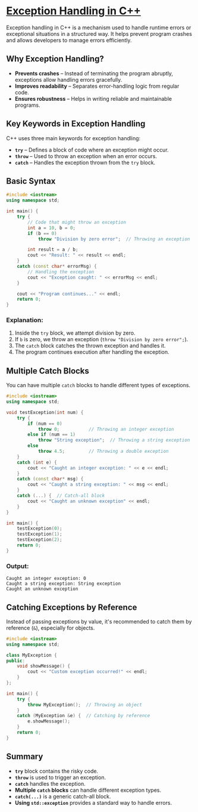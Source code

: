 # [Exception Handling in C++](#exception-handling-in-c)

Exception handling in C++ is a mechanism used to handle runtime errors or exceptional situations in a structured way. It helps prevent program crashes and allows developers to manage errors efficiently.

## Why Exception Handling?

- **Prevents crashes** – Instead of terminating the program abruptly, exceptions allow handling errors gracefully.
- **Improves readability** – Separates error-handling logic from regular code.
- **Ensures robustness** – Helps in writing reliable and maintainable programs.

## Key Keywords in Exception Handling

C++ uses three main keywords for exception handling:

- **`try`** – Defines a block of code where an exception might occur.
- **`throw`** – Used to throw an exception when an error occurs.
- **`catch`** – Handles the exception thrown from the `try` block.

## Basic Syntax

```cpp
#include <iostream>
using namespace std;

int main() {
    try {
        // Code that might throw an exception
        int a = 10, b = 0;
        if (b == 0)
            throw "Division by zero error";  // Throwing an exception

        int result = a / b;
        cout << "Result: " << result << endl;
    } 
    catch (const char* errorMsg) {
        // Handling the exception
        cout << "Exception caught: " << errorMsg << endl;
    }

    cout << "Program continues..." << endl;
    return 0;
}
```

### Explanation:
1. Inside the `try` block, we attempt division by zero.
2. If `b` is zero, we throw an exception (`throw "Division by zero error";`).
3. The `catch` block catches the thrown exception and handles it.
4. The program continues execution after handling the exception.

## Multiple Catch Blocks

You can have multiple `catch` blocks to handle different types of exceptions.

```cpp
#include <iostream>
using namespace std;

void testException(int num) {
    try {
        if (num == 0)
            throw 0;           // Throwing an integer exception
        else if (num == 1)
            throw "String exception";  // Throwing a string exception
        else
            throw 4.5;         // Throwing a double exception
    }
    catch (int e) {
        cout << "Caught an integer exception: " << e << endl;
    }
    catch (const char* msg) {
        cout << "Caught a string exception: " << msg << endl;
    }
    catch (...) {  // Catch-all block
        cout << "Caught an unknown exception" << endl;
    }
}

int main() {
    testException(0);
    testException(1);
    testException(2);
    return 0;
}
```

### Output:
```
Caught an integer exception: 0
Caught a string exception: String exception
Caught an unknown exception
```

## Catching Exceptions by Reference

Instead of passing exceptions by value, it's recommended to catch them by reference (`&`), especially for objects.

```cpp
#include <iostream>
using namespace std;

class MyException {
public:
    void showMessage() {
        cout << "Custom exception occurred!" << endl;
    }
};

int main() {
    try {
        throw MyException();  // Throwing an object
    }
    catch (MyException &e) {  // Catching by reference
        e.showMessage();
    }
    return 0;
}
```

## Summary

- **`try`** block contains the risky code.
- **`throw`** is used to trigger an exception.
- **`catch`** handles the exception.
- **Multiple `catch` blocks** can handle different exception types.
- **`catch(...)`** is a generic catch-all block.
- **Using `std::exception`** provides a standard way to handle errors.